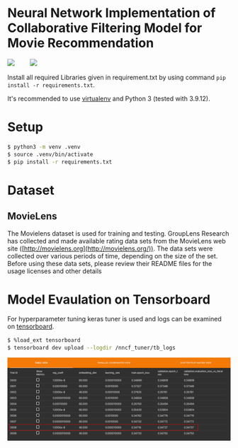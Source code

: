 # Neural Network Implementation of Collaborative Filtering Model for Movie Recommendation

[![](https://img.shields.io/badge/Python-%3E%3D3.9-red?style=for-the-badge&logo=python)](https://www.python.org/) &nbsp;&nbsp;&nbsp;&nbsp;&nbsp;&nbsp;&nbsp; ![](https://img.shields.io/badge/TensorFlow-v2.4.0-blue?style=for-the-badge&logo=TensorFlow) &nbsp;&nbsp;&nbsp;&nbsp;&nbsp;&nbsp;&nbsp;

Install all required Libraries given in requirement.txt by using command `pip install -r requirements.txt`.

It's recommended to use [virtualenv](https://virtualenv.pypa.io/en/stable/) and Python 3 (tested with 3.9.12).

# Setup

```bash
$ python3 -m venv .venv
$ source .venv/bin/activate
$ pip install -r requirements.txt

```

# Dataset

## MovieLens

The Movielens dataset is used for training and testing. GroupLens Research has collected and made available rating data sets from the MovieLens web site ([http://movielens.org](http://movielens.org/)). The data sets were collected over various periods of time, depending on the size of the set. Before using these data sets, please review their README files for the usage licenses and other details

# Model Evaulation on Tensorboard

For hyperparameter tuning keras tuner is used and logs can be examined on [tensorboard](http://localhost:6006/).

```bash
$ %load_ext tensorboard
$ tensorboard dev upload --logdir /nncf_tuner/tb_logs

```

![Hyperparameters - Performance Metrics ](hp.png)
